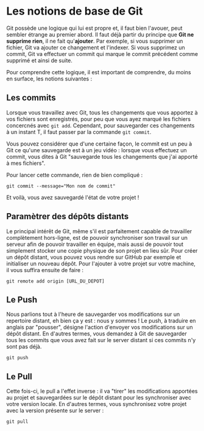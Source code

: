 # Les notions de base de Git

Git possède une logique qui lui est propre et, il faut bien l'avouer, peut sembler étrange au premier abord. Il faut déjà partir du principe que **Git ne supprime rien**, il ne fait qu'**ajouter**. Par exemple, si vous supprimer un fichier, Git va ajouter ce changement et l'indexer. Si vous supprimez un commit, Git va effectuer un commit qui marque le commit précédent comme supprimé et ainsi de suite.

Pour comprendre cette logique, il est important de comprendre, du moins en surface, les notions suivantes :

## Les commits

Lorsque vous travaillez avec Git, tous les changements que vous apportez à vos fichiers sont enregistrés, pour peu que vous ayez marqué les fichiers concercnés avec `git add`. Cependant, pour sauvegarder ces changements à un instant T, il faut passer par la commande `git commit`.

Vous pouvez considérer que d'une certaine façon, le commit est un peu à Git ce qu'une sauvegarde est à un jeu vidéo : lorsque vous effectuez un commit,  vous dites à Git "sauvegarde tous les changements que j'ai apporté à mes fichiers".

Pour lancer cette commande, rien de bien compliqué :

```
git commit --message="Mon nom de commit"
```

Et voilà, vous avez sauvegardé l'état de votre projet !

## Paramètrer des dépôts distants

Le principal intérêt de Git, même s'il est parfaitement capable de travailler complètement hors-ligne, est de pouvoir synchroniser son travail sur un serveur afin de pouvoir travailler en équipe, mais aussi de pouvoir tout simplement stocker une copie physique de son projet en lieu sûr. Pour créer un dépôt distant, vous pouvez vous rendre sur GitHub par exemple et initialiser un nouveau dépôt. Pour l'ajouter à votre projet sur votre machine, il vous suffira ensuite de faire :

```
git remote add origin [URL_DU_DEPOT]
```



## Le Push

Nous parlions tout à l'heure de sauvegarder vos modifications sur un repertoire distant, eh bien ça y est : nous y sommes ! Le push, à traduire en anglais par "pousser", désigne l'action d'envoyer vos modifications sur un dépôt distant. En d'autres termes, vous demandez à Git de sauvegarder tous les commits que vous avez fait sur le server distant si ces commits n'y sont pas déjà.

```
git push
```

## Le Pull

Cette fois-ci, le pull a l'effet inverse : il va "tirer" les modifications apportées au projet et sauvegardées sur le dépôt distant pour les synchroniser avec votre version locale. En d'autres termes, vous synchronisez votre projet avec la version présente sur le server :

```
git pull
```
